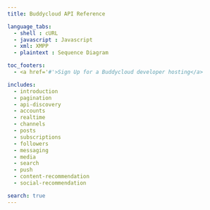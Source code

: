 ```yaml
---
title: Buddycloud API Reference

language_tabs:
  - shell : cURL
  - javascript : Javascript
  - xml: XMPP
  - plaintext : Sequence Diagram

toc_footers:
  - <a href='#'>Sign Up for a Buddycloud developer hosting</a>

includes:
  - introduction
  - pagination
  - api-discovery
  - accounts
  - realtime
  - channels
  - posts
  - subscriptions
  - followers
  - messaging
  - media
  - search
  - push
  - content-recommendation
  - social-recommendation

search: true
---
```

